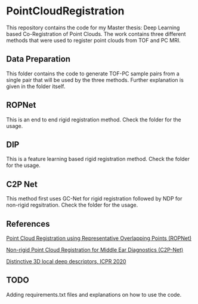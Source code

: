 # PointCloudRegistration
This repository contains the code for my Master thesis: Deep Learning based Co-Registration of Point Clouds. The work contains three different methods that were used to register point clouds from TOF and PC MRI.

## Data Preparation
This folder contains the code to generate TOF-PC sample pairs from a single pair that will be used by the three methods. Further explanation is given in the folder itself.

## ROPNet
This is an end to end rigid registration method. Check the folder for the usage.

## DIP
This is a feature learning based rigid registration method. Check the folder for the usage.

## C2P Net
This method first uses GC-Net for rigid registration followed by NDP for non-rigid regsitration. Check the folder for the usage.

## References
[Point Cloud Registration using Representative Overlapping Points (ROPNet)](https://github.com/zhulf0804/ROPNet)

[Non-rigid Point Cloud Registration for Middle Ear Diagnostics (C2P-Net)](https://gitlab.com/nct_tso_public/c2p-net)

[Distinctive 3D local deep descriptors, ICPR 2020](https://github.com/fabiopoiesi/dip)

## TODO
Adding requirements.txt files and explanations on how to use the code.
